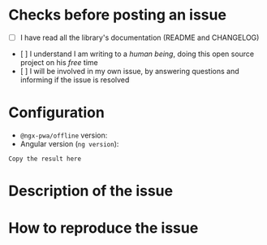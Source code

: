 # Checks before posting an issue

- [ ] I have read all the library's documentation (README and CHANGELOG)
- [ ] I understand I am writing to a *human being*, doing this open source project on his *free* time
- [ ] I will be involved in my own issue, by answering questions and informing if the issue is resolved

<!-- Otherwise the issue will be closed. -->

# Configuration

- `@ngx-pwa/offline` version: 
- Angular version (`ng version`):
```
Copy the result here
```

# Description of the issue

<!-- Be precise, a vague description will not allow to find the problem. -->

# How to reproduce the issue

<!-- Most common scenarios have already been tested, so without reproduction steps I will not be able to help. -->

